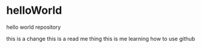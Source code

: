 # helloWorld
hello world repository

this is a change this is a read me thing
this is me learning how to use github
